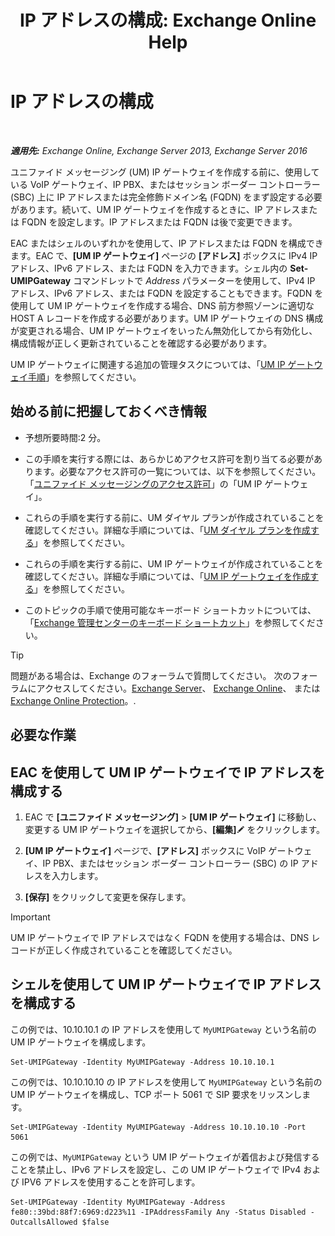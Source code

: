 ﻿---
title: 'IP アドレスの構成: Exchange Online Help'
TOCTitle: IP アドレスの構成
ms:assetid: 100541c1-2297-4c46-9602-b304736541a8
ms:mtpsurl: https://technet.microsoft.com/ja-jp/library/Bb266940(v=EXCHG.150)
ms:contentKeyID: 49895251
ms.date: 05/22/2018
mtps_version: v=EXCHG.150
ms.translationtype: HT
---

# IP アドレスの構成

 

_**適用先:** Exchange Online, Exchange Server 2013, Exchange Server 2016_

ユニファイド メッセージング (UM) IP ゲートウェイを作成する前に、使用している VoIP ゲートウェイ、IP PBX、またはセッション ボーダー コントローラー (SBC) 上に IP アドレスまたは完全修飾ドメイン名 (FQDN) をまず設定する必要があります。続いて、UM IP ゲートウェイを作成するときに、IP アドレスまたは FQDN を設定します。IP アドレスまたは FQDN は後で変更できます。

EAC またはシェルのいずれかを使用して、IP アドレスまたは FQDN を構成できます。EAC で、**\[UM IP ゲートウェイ\]** ページの **\[アドレス\]** ボックスに IPv4 IP アドレス、IPv6 アドレス、または FQDN を入力できます。シェル内の **Set-UMIPGateway** コマンドレットで *Address* パラメーターを使用して、IPv4 IP アドレス、IPv6 アドレス、または FQDN を設定することもできます。FQDN を使用して UM IP ゲートウェイを作成する場合、DNS 前方参照ゾーンに適切な HOST A レコードを作成する必要があります。UM IP ゲートウェイの DNS 構成が変更される場合、UM IP ゲートウェイをいったん無効化してから有効化し、構成情報が正しく更新されていることを確認する必要があります。

UM IP ゲートウェイに関連する追加の管理タスクについては、「[UM IP ゲートウェイ手順](um-ip-gateway-procedures-exchange-2013-help.md)」を参照してください。

## 始める前に把握しておくべき情報

  - 予想所要時間:2 分。

  - この手順を実行する際には、あらかじめアクセス許可を割り当てる必要があります。必要なアクセス許可の一覧については、以下を参照してください。「[ユニファイド メッセージングのアクセス許可](unified-messaging-permissions-exchange-2013-help.md)」の「UM IP ゲートウェイ」。

  - これらの手順を実行する前に、UM ダイヤル プランが作成されていることを確認してください。詳細な手順については、「[UM ダイヤル プランを作成する](create-a-um-dial-plan-exchange-2013-help.md)」を参照してください。

  - これらの手順を実行する前に、UM IP ゲートウェイが作成されていることを確認してください。詳細な手順については、「[UM IP ゲートウェイを作成する](create-a-um-ip-gateway-exchange-2013-help.md)」を参照してください。

  - このトピックの手順で使用可能なキーボード ショートカットについては、「[Exchange 管理センターのキーボード ショートカット](keyboard-shortcuts-in-the-exchange-admin-center-exchange-online-protection-help.md)」を参照してください。


> [!TIP]
> 問題がある場合は、Exchange のフォーラムで質問してください。 次のフォーラムにアクセスしてください。<A href="https://go.microsoft.com/fwlink/p/?linkid=60612">Exchange Server</A>、 <A href="https://go.microsoft.com/fwlink/p/?linkid=267542">Exchange Online</A>、 または <A href="https://go.microsoft.com/fwlink/p/?linkid=285351">Exchange Online Protection</A>。.



## 必要な作業

## EAC を使用して UM IP ゲートウェイで IP アドレスを構成する

1.  EAC で **\[ユニファイド メッセージング\]** \> **\[UM IP ゲートウェイ\]** に移動し、変更する UM IP ゲートウェイを選択してから、**\[編集\]**![編集アイコン](images/Bb124582.6f53ccb2-1f13-4c02-bea0-30690e6ea71d(EXCHG.150).gif "編集アイコン") をクリックします。

2.  **\[UM IP ゲートウェイ\]** ページで、**\[アドレス\]** ボックスに VoIP ゲートウェイ、IP PBX、またはセッション ボーダー コントローラー (SBC) の IP アドレスを入力します。

3.  **\[保存\]** をクリックして変更を保存します。


> [!IMPORTANT]
> UM IP ゲートウェイで IP アドレスではなく FQDN を使用する場合は、DNS レコードが正しく作成されていることを確認してください。



## シェルを使用して UM IP ゲートウェイで IP アドレスを構成する

この例では、10.10.10.1 の IP アドレスを使用して `MyUMIPGateway` という名前の UM IP ゲートウェイを構成します。

    Set-UMIPGateway -Identity MyUMIPGateway -Address 10.10.10.1

この例では、10.10.10.10 の IP アドレスを使用して `MyUMIPGateway` という名前の UM IP ゲートウェイを構成し、TCP ポート 5061 で SIP 要求をリッスンします。

    Set-UMIPGateway -Identity MyUMIPGateway -Address 10.10.10.10 -Port 5061

この例では、`MyUMIPGateway` という UM IP ゲートウェイが着信および発信することを禁止し、IPv6 アドレスを設定し、この UM IP ゲートウェイで IPv4 および IPV6 アドレスを使用することを許可します。

    Set-UMIPGateway -Identity MyUMIPGateway -Address fe80::39bd:88f7:6969:d223%11 -IPAddressFamily Any -Status Disabled -OutcallsAllowed $false

